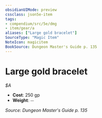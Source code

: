```yaml
---
obsidianUIMode: preview
cssclass: json5e-item
tags:
- compendium/src/5e/dmg
- item/gear/a
aliases: ["Large gold bracelet"]
SourceType: "Magic Item"
NoteIcon: magicitem
BookSource: Dungeon Master's Guide p. 135
---
```

# Large gold bracelet
*$A*  

- **Cost**: 250 gp
- **Weight**: ⏤

*Source: Dungeon Master's Guide p. 135*